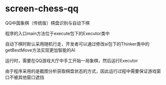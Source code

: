 screen-chess-qq
===============

QQ中国象棋（传统版）棋盘识别与自动下棋

程序的入口main方法位于execute包下的Executor类中

自动下棋时默认采用随机行走，开发者可以通过修改ai包下的Thinker类中的getBestMove方法实现更加智能的AI

运行时，需要在QQ游戏大厅中手工开始一局象棋，然后运行Executor

由于程序采用的是截图分析获取棋盘状态的方式，因此运行过程中需要保证游戏窗口不被其他窗口遮挡
